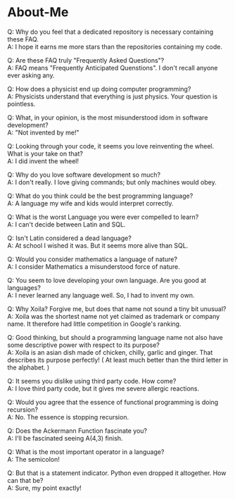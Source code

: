 # About-Me

Q: Why do you feel that a dedicated repository is necessary containing these FAQ.
<br>
A: I hope it earns me more stars than the repositories containing my code.

Q: Are these FAQ truly "Frequently Asked Questions"?
<br>
A: FAQ means "Frequently Anticipated Quenstions". I don't recall anyone ever asking any.

Q: How does a physicist end up doing computer programming?
<br>
A: Physicists understand that everything is just physics. Your question is pointless.

Q: What, in your opinion, is the most misunderstood idom in software development?
<br>
A: "Not invented by me!"

Q: Looking through your code, it seems you love reinventing the wheel. What is your take on that?
<br>
A: I did invent the wheel!

Q: Why do you love software development so much?
<br>
A: I don't really. I love giving commands; but only machines would obey.

Q: What do you think could be the best programming language?
<br>
A: A language my wife and kids would interpret correctly.

Q: What is the worst Language you were ever compelled to learn?
<br>
A: I can't decide between Latin and SQL.

Q: Isn't Latin considered a dead language?
<br>
A: At school I wished it was. But it seems more alive than SQL.

Q: Would you consider mathematics a language of nature?
<br>
A: I consider Mathematics a misunderstood force of nature.

Q: You seem to love developing your own language. Are you good at languages?
<br>
A: I never learned any language well. So, I had to invent my own.

Q: Why Xoila? Forgive me, but does that name not sound a tiny bit unusual?
<br>
A: Xoila was the shortest name not yet claimed as trademark or company name. It therefore had little competition in Google's ranking.

Q: Good thinking, but should a programming language name not also have some descriptive power with respect to its purpose?
<br>
A: Xoila is an asian dish made of chicken, chilly, garlic and ginger. That describes its purpose perfectly! ( At least much better than the third letter in the alphabet. )

Q: It seems you dislike using third party code. How come?
<br>
A: I love third party code, but it gives me severe allergic reactions.

Q: Would you agree that the essence of functional programming is doing recursion?
<br>
A: No. The essence is stopping recursion.

Q: Does the Ackermann Function fascinate you?
<br>
A: I'll be fascinated seeing A(4,3) finish.

Q: What is the most important operator in a language?
<br>
A: The semicolon!

Q: But that is a statement indicator. Python even dropped it altogether. How can that be?
<br>
A: Sure, my point exactly!


